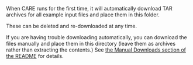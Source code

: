 When CARE runs for the first time, it will automatically download TAR archives for all example input files and place them in this folder.

These can be deleted and re-downloaded at any time.

If you are having trouble downloading automatically, you can download the files manually
and place them in this directory (leave them as archives rather than extracting the contents.) See [the Manual Downloads section of the README](/README.md#manual-downloads) for details.
